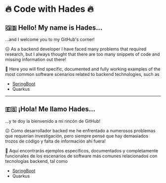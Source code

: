 # :fire: Code with Hades :fire:

## :uk: Hello! My name is Hades...

...and I welcome you to my GitHub's corner!

:confounded: As a backend developer I have faced many problems that required research, but I always thought that there are too many snippets of code and missing information out there!

:rocket: Here you will find specific, documented and fully working examples of the most common software scenarios related to backend technologies, such as

* [SpringBoot](https://github.com/codewithhades/spring-boot)
* Quarkus

---

## :es: ¡Hola! Me llamo Hades...

...y te doy la bienvenido a mi rincón de GitHub!

:confounded: Como desarrollador backed me he enfrentado a numerosos problemas que requerían investigación, pero siempre pensé que hay demasiados trozos de código y falta de información ahí fuera!

:rocket: Aquí encontrarás ejemplos específicos, documentados y completamente funcionales de los escenarios de software más comunes relacionados con tecnologías backend, tal como

* [SpringBoot](https://github.com/codewithhades/spring-boot)
* Quarkus